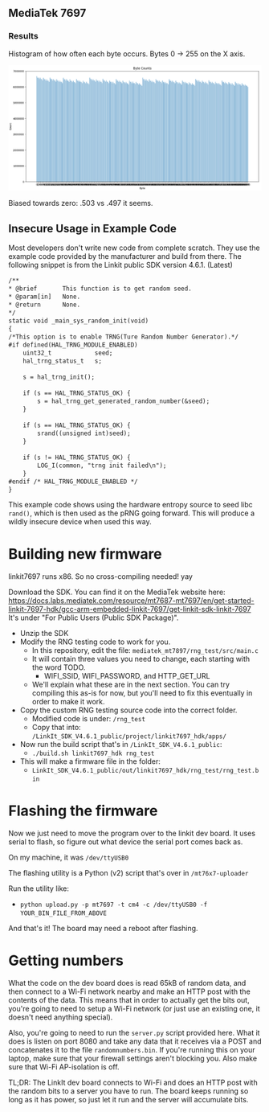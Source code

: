 ## MediaTek 7697

### Results

Histogram of how often each byte occurs. Bytes 0 -> 255 on the X axis.

![MT](/MT7697/pics/mt7697_pattern.png)

Biased towards zero: .503 vs .497 it seems.

## Insecure Usage in Example Code

Most developers don't write new code from complete scratch. They use the example code provided by the manufacturer and build from there. The following snippet is from the Linkit public SDK version 4.6.1. (Latest)

```
/**
* @brief       This function is to get random seed.
* @param[in]   None.
* @return      None.
*/
static void _main_sys_random_init(void)
{
/*This option is to enable TRNG(Ture Random Number Generator).*/
#if defined(HAL_TRNG_MODULE_ENABLED)
    uint32_t            seed;
    hal_trng_status_t   s;

    s = hal_trng_init();

    if (s == HAL_TRNG_STATUS_OK) {
        s = hal_trng_get_generated_random_number(&seed);
    }

    if (s == HAL_TRNG_STATUS_OK) {
        srand((unsigned int)seed);
    }

    if (s != HAL_TRNG_STATUS_OK) {
        LOG_I(common, "trng init failed\n");
    }
#endif /* HAL_TRNG_MODULE_ENABLED */
}
```

This example code shows using the hardware entropy source to seed libc `rand()`, which is then used as the pRNG going forward. This will produce a wildly insecure device when used this way.

# Building new firmware

linkit7697 runs x86. So no cross-compiling needed! yay

Download the SDK. You can find it on the MediaTek website here: https://docs.labs.mediatek.com/resource/mt7687-mt7697/en/get-started-linkit-7697-hdk/gcc-arm-embedded-linkit-7697/get-linkit-sdk-linkit-7697
It's under "For Public Users (Public SDK Package)".
- Unzip the SDK
- Modify the RNG testing code to work for you.
  - In this repository, edit the file: `mediatek_mt7897/rng_test/src/main.c`
  - It will contain three values you need to change, each starting with the word TODO.
      - WIFI_SSID, WIFI_PASSWORD, and HTTP_GET_URL
  - We'll explain what these are in the next section. You can try compiling this as-is for now, but you'll need to fix this eventually in order to make it work.
- Copy the custom RNG testing source code into the correct folder.
  - Modified code is under: `/rng_test`
  - Copy that into: `/LinkIt_SDK_V4.6.1_public/project/linkit7697_hdk/apps/`
- Now run the build script that's in `/LinkIt_SDK_V4.6.1_public`:
  - `./build.sh linkit7697_hdk rng_test`
- This will make a firmware file in the folder:
  - `LinkIt_SDK_V4.6.1_public/out/linkit7697_hdk/rng_test/rng_test.bin`

# Flashing the firmware
Now we just need to move the program over to the linkit dev board. It uses serial to flash, so figure out what device the serial port comes back as.

On my machine, it was `/dev/ttyUSB0`

The flashing utility is a Python (v2) script that's over in `/mt76x7-uploader`

Run the utility like:
- `python upload.py -p mt7697 -t cm4 -c /dev/ttyUSB0 -f YOUR_BIN_FILE_FROM_ABOVE`

And that's it! The board may need a reboot after flashing.

# Getting numbers

What the code on the dev board does is read 65kB of random data, and then connect to a Wi-Fi network nearby and make an HTTP post with the contents of the data. This means that in order to actually get the bits out, you're going to need to setup a Wi-Fi network (or just use an existing one, it doesn't need anything special).

Also, you're going to need to run the `server.py` script provided here. What it does is listen on port 8080 and take any data that it receives via a POST and concatenates it to the file `randomnumbers.bin`. If you're running this on your laptop, make sure that your firewall settings aren't blocking you. Also make sure that Wi-Fi AP-isolation is off.

TL;DR: The LinkIt dev board connects to Wi-Fi and does an HTTP post with the random bits to a server you have to run. The board keeps running so long as it has power, so just let it run and the server will accumulate bits.  
